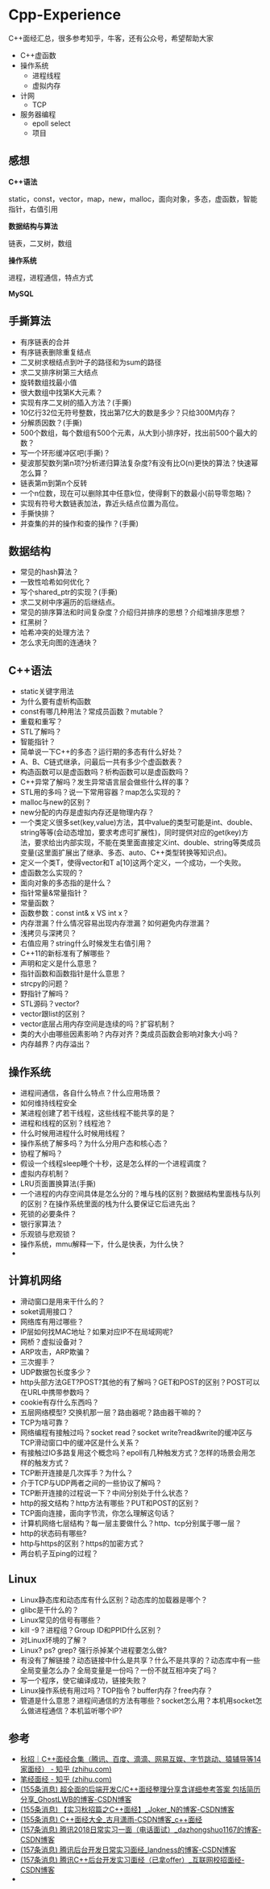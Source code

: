 # Cpp-Experience
C++面经汇总，很多参考知乎，牛客，还有公众号，希望帮助大家

- C++虚函数
- 操作系统
  - 进程线程
  - 虚拟内存
- 计网
  - TCP
- 服务器编程
  - epoll select
  - 项目

## 感想

**C++语法**

static，const，vector，map，new，malloc，面向对象，多态，虚函数，智能指针，右值引用

**数据结构与算法**

链表，二叉树，数组

**操作系统**

进程，进程通信，特点方式

**MySQL**



## 手撕算法

- 有序链表的合并
- 有序链表删除重复结点
- 二叉树求根结点到叶子的路径和为sum的路径
- 求二叉排序树第三大结点
- 旋转数组找最小值
- 很大数组中找第K大元素？
- 实现有序二叉树的插入方法？(手撕)
- 10亿行32位无符号整数，找出第7亿大的数是多少？只给300M内存？
- 分解质因数？(手撕)
- 500个数组，每个数组有500个元素，从大到小排序好，找出前500个最大的数？
- 写一个环形缓冲区吧(手撕)？
- 斐波那契数列第n项?分析递归算法复杂度?有没有比O(n)更快的算法？快速幂怎么算？
- 链表第m到第n个反转
- 一个n位数，现在可以删除其中任意k位，使得剩下的数最小(前导零忽略)？
- 实现有符号大数链表加法，靠近头结点位置为高位。
- 手撕快排？
- 并查集的并的操作和查的操作？(手撕)

## 数据结构

- 常见的hash算法？
- 一致性哈希如何优化？
- 写个shared_ptr的实现？(手撕)
- 求二叉树中序遍历的后继结点。
- 常见的排序算法和时间复杂度？介绍归并排序的思想？介绍堆排序思想？
- 红黑树？
- 哈希冲突的处理方法？
- 怎么求无向图的连通块？

## C++语法

- static关键字用法
- 为什么要有虚析构函数
- const有哪几种用法？常成员函数？mutable？
- 重载和重写？
- STL了解吗？
- 智能指针？
- 简单说一下C++的多态？运行期的多态有什么好处？
- A、B、C链式继承，问最后一共有多少个虚函数表？
- 构造函数可以是虚函数吗？析构函数可以是虚函数吗？
- C++异常了解吗？发生异常语言层会做些什么样的事？
- STL用的多吗？说一下常用容器？map怎么实现的？
- malloc与new的区别？
- new分配的内存是虚拟内存还是物理内存？
- 一个类定义很多set(key,value)方法，其中value的类型可能是int、double、string等等(会动态增加，要求考虑可扩展性)，同时提供对应的get(key)方法，要求给出内部实现，不能在类里面直接定义int、double、string等类成员变量(这里面扩展出了继承、多态、auto、C++类型转换等知识点)。
- 定义一个类T，使得vector<T>和T a[10]这两个定义，一个成功，一个失败。
- 虚函数怎么实现的？
- 面向对象的多态指的是什么？
- 指针常量&常量指针？
- 常量函数？
- 函数参数：const int& x VS int x？
- 内存泄漏？什么情况容易出现内存泄漏？如何避免内存泄漏？
- 浅拷贝与深拷贝？
- 右值应用？string什么时候发生右值引用？
- C++11的新标准有了解哪些？
- 声明和定义是什么意思？
- 指针函数和函数指针是什么意思？
- strcpy的问题？
- 野指针了解吗？
- STL源码？vector?
- vector跟list的区别？
- vector底层占用内存空间是连续的吗？扩容机制？
- 类的大小由哪些因素影响？内存对齐？类成员函数会影响对象大小吗？
- 内存越界？内存溢出？

## 操作系统

- 进程间通信，各自什么特点？什么应用场景？
- 如何维持线程安全
- 某进程创建了若干线程，这些线程不能共享的是？
- 进程和线程的区别？线程池？
- 什么时候用进程什么时候用线程？
- 操作系统了解多吗？为什么分用户态和核心态？
- 协程了解吗？
- 假设一个线程sleep睡个十秒，这是怎么样的一个进程调度？
- 虚拟内存机制？
- LRU页面置换算法(手撕)
- 一个进程的内存空间具体是怎么分的？堆与栈的区别？数据结构里面栈与队列的区别？在操作系统里面的栈为什么要保证它后进先出？
- 死锁的必要条件？
- 银行家算法？
- 乐观锁与悲观锁？
- 操作系统，mmu解释一下，什么是快表，为什么快？
- 

## 计算机网络

- 滑动窗口是用来干什么的？
- soket调用接口？
- 网络库有用过哪些？
- IP层如何找MAC地址？如果对应IP不在局域网呢?
- 网桥？虚拟设备对？
- ARP攻击，ARP欺骗？
- 三次握手？
- UDP数据包长度多少？
- http头部方法GET?POST?其他的有了解吗？GET和POST的区别？POST可以在URL中携带参数吗？
- cookie有存什么东西吗？
- 五层网络模型? 交换机那一层？路由器呢？路由器干嘛的？
- TCP为啥可靠？
- 网络编程有接触过吗？socket read？socket write?read&write的缓冲区与TCP滑动窗口中的缓冲区是什么关系？
- 有接触过IO多路复用这个概念吗？epoll有几种触发方式？怎样的场景会用怎样的触发方式？
- TCP断开连接是几次挥手？为什么？
- 介于TCP与UDP两者之间的一些协议了解吗？
- TCP断开连接的过程说一下？中间分别处于什么状态？
- http的报文结构？http方法有哪些？PUT和POST的区别？
- TCP面向连接，面向字节流，你怎么理解这句话？
- 计算机网络七层结构？每一层主要做什么？http、tcp分别属于哪一层？
- http的状态码有哪些?
- http与https的区别？https的加密方式？
- 两台机子互ping的过程？

## Linux

- Linux静态库和动态库有什么区别？动态库的加载器是哪个？
- glibc是干什么的？
- Linux常见的信号有哪些？
- kill -9？进程组？Group ID和PPID什么区别？
- 对Linux环境的了解？
- Linux? ps? grep? 强行杀掉某个进程要怎么做?
- 有没有了解链接？动态链接中什么是共享？什么不是共享的？动态库中有一些全局变量怎么办？全局变量是一份吗？一份不就互相冲突了吗？
- 写一个程序，使它编译成功，链接失败？
- Linux操作系统有用过吗？TOP指令？buffer内存？free内存？
- 管道是什么意思？进程间通信的方法有哪些？socket怎么用？本机用socket怎么做进程通信？本机监听哪个IP?

## 参考

- [秋招｜C++面经合集（腾讯、百度、滴滴、网易互娱、字节跳动、猿辅导等14家面经） - 知乎 (zhihu.com)](https://zhuanlan.zhihu.com/p/91838785)
- [笔经面经 - 知乎 (zhihu.com)](https://www.zhihu.com/column/b-jing-m-jing)
- [(155条消息) 超全面的后端开发C/C++面经整理分享含详细参考答案 包括简历分享_GhostLWB的博客-CSDN博客](https://blog.csdn.net/neverever01/article/details/108237531?ops_request_misc=%7B%22request%5Fid%22%3A%22163757445216780264076530%22%2C%22scm%22%3A%2220140713.130102334..%22%7D&request_id=163757445216780264076530&biz_id=0&utm_medium=distribute.pc_search_result.none-task-blog-2~all~top_positive~default-1-108237531.pc_search_result_control_group&utm_term=C%2B%2B面经&spm=1018.2226.3001.4187)
- [(155条消息) 【实习秋招篇之C++面经】_Joker_N的博客-CSDN博客](https://blog.csdn.net/Joker_N/article/details/108324880?ops_request_misc=%7B%22request%5Fid%22%3A%22163757445216780264076530%22%2C%22scm%22%3A%2220140713.130102334..%22%7D&request_id=163757445216780264076530&biz_id=0&utm_medium=distribute.pc_search_result.none-task-blog-2~all~top_click~default-2-108324880.pc_search_result_control_group&utm_term=C%2B%2B面经)
- [(155条消息) C++面经大全_古月潇雨-CSDN博客_c++面经](https://blog.csdn.net/qq_18539301/article/details/82999429?ops_request_misc=&request_id=&biz_id=102&utm_term=C++面经&utm_medium=distribute.pc_search_result.none-task-blog-2~all~sobaiduweb~default-1-82999429.pc_search_result_control_group&spm=1018.2226.3001.4187)
- [(157条消息) 腾讯2018日常实习一面（电话面试）_dazhongshuo1167的博客-CSDN博客](https://blog.csdn.net/dazhongshuo1167/article/details/101351366?spm=1001.2101.3001.6650.2&utm_medium=distribute.pc_relevant.none-task-blog-2~default~CTRLIST~default-2.no_search_link&depth_1-utm_source=distribute.pc_relevant.none-task-blog-2~default~CTRLIST~default-2.no_search_link)
- [(157条消息) 腾讯后台开发日常实习面经_landness的博客-CSDN博客](https://blog.csdn.net/weixin_44409077/article/details/108306721?ops_request_misc=%7B%22request%5Fid%22%3A%22163791718716780264040363%22%2C%22scm%22%3A%2220140713.130102334.pc%5Fall.%22%7D&request_id=163791718716780264040363&biz_id=0&utm_medium=distribute.pc_search_result.none-task-blog-2~all~first_rank_ecpm_v1~rank_v31_ecpm-2-108306721.pc_search_result_control_group&utm_term=C%2B%2B后端日常实习面经&spm=1018.2226.3001.4187)
- [(157条消息) 腾讯C++后台开发实习面经（已拿offer）_互联网校招面经-CSDN博客](https://blog.csdn.net/m0_48634217/article/details/106759266)
- 

